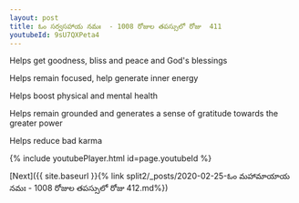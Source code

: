 ```yaml
---
layout: post
title: ఓం సర్వసహాయ నమః  - 1008 రోజుల తపస్సులో రోజు  411
youtubeId: 9sU7QXPeta4
---
```

 
 
Helps get goodness, bliss and peace and God's blessings
 
Helps remain focused, help generate inner energy 
 
Helps boost physical and mental health 
 
Helps remain grounded and generates a sense of gratitude towards the greater power 
 
Helps reduce bad karma
 
 
 
 


{% include youtubePlayer.html id=page.youtubeId %}
 
[Next]({{ site.baseurl }}{% link  split2/_posts/2020-02-25-ఓం మహామాయాయ నమః  - 1008 రోజుల తపస్సులో రోజు  412.md%})
 
